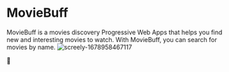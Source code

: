 # MovieBuff

MovieBuff is a movies discovery Progressive Web Apps that helps you find new and interesting movies to watch. With MovieBuff, you can search for movies by name.
![screely-1678958467117](https://user-images.githubusercontent.com/62835101/225593748-80fbcc0f-fa56-4359-ade1-88b648460b13.png)

🔗
